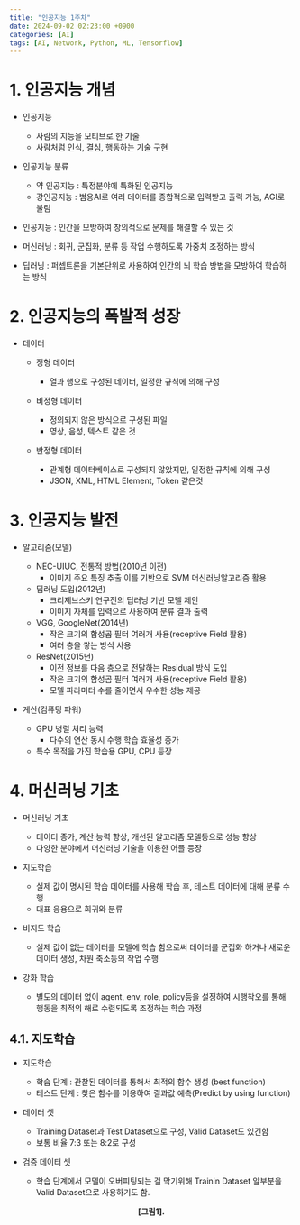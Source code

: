 ```yaml
---
title: "인공지능 1주차"
date: 2024-09-02 02:23:00 +0900
categories: [AI]
tags: [AI, Network, Python, ML, Tensorflow]
---
```


 # 1. 인공지능 개념

- 인공지능
     - 사람의 지능을 모티브로 한 기술
     - 사람처럼 인식, 결심, 행동하는 기술 구현

- 인공지능 분류
    - 약 인공지능 : 특정분야에 특화된 인공지능
    - 강인공지능 : 범용AI로 여러 데이터를 종합적으로 입력받고 출력 가능, AGI로 불림

- 인공지능 : 인간을 모방하여 창의적으로 문제를 해결할 수 있는 것
- 머신러닝 : 회귀, 군집화, 분류 등 작업 수행하도록 가중치 조정하는 방식
- 딥러닝 : 퍼셉트론을 기본단위로 사용하여 인간의 뇌 학습 방법을 모방하여 학습하는 방식

 # 2. 인공지능의 폭발적 성장
 - 데이터
    - 정형 데이터
        - 열과 행으로 구성된 데이터, 일정한 규칙에 의해 구성

    - 비정형 데이터
        - 정의되지 않은 방식으로 구성된 파일
        - 영상, 음성, 텍스트 같은 것
    
    - 반정형 데이터
        - 관계형 데이터베이스로 구성되지 않았지만, 일정한 규칙에 의해 구성
        - JSON, XML, HTML Element, Token 같은것

# 3. 인공지능 발전
- 알고리즘(모델)
    - NEC-UIUC, 전통적 방법(2010년 이전)
        - 이미지 주요 특징 추출 이를 기반으로 SVM 머신러닝알고리즘 활용
    - 딥러닝 도입(2012년)
        - 크리제브스키 연구진의 딥러닝 기반 모델 제안
        - 이미지 자체를 입력으로 사용하여 분류 결과 출력
    - VGG, GoogleNet(2014년)
        - 작은 크기의 합성곱 필터 여러개 사용(receptive Field 활용)
        - 여러 층을 쌓는 방식 사용
    - ResNet(2015년)
        - 이전 정보를 다음 층으로 전달하는 Residual 방식 도입
        - 작은 크기의 합성곱 필터 여러개 사용(receptive Field 활용)
        - 모델 파라미터 수를 줄이면서 우수한 성능 제공

- 계산(컴퓨팅 파워)
    - GPU 병렬 처리 능력
        - 다수의 연산 동시 수행 학습 효율성 증가
    - 특수 목적을 가진 학습용 GPU, CPU 등장

# 4. 머신러닝 기초
- 머신러닝 기초
    - 데이터 증가, 계산 능력 향상, 개선된 알고리즘 모델등으로 성능 향상
    - 다양한 분야에서 머신러닝 기술을 이용한 어플 등장 

- 지도학습
    - 실제 값이 명시된 학습 데이터를 사용해 학습 후, 테스트 데이터에 대해 분류 수행
    - 대표 응용으로 회귀와 분류

- 비지도 학습
    - 실제 값이 없는 데이터를 모델에 학습 함으로써 데이터를 군집화 하거나 새로운 데이터 생성, 차원 축소등의 작업 수행

- 강화 학습
    - 별도의 데이터 없이 agent, env, role, policy등을 설정하여 시행착오를 통해 행동을 최적의 해로 수렴되도록 조정하는 학습 과정

## 4.1. 지도학습
-  지도학습
    - 학습 단계 : 관찰된 데이터를 통해서 최적의 함수 생성 (best function)
    - 테스트 단계 : 찾은 함수를 이용하여 결과값 예측(Predict by using function)

- 데이터 셋
    - Training Dataset과 Test Dataset으로 구성, Valid Dataset도 있긴함
    - 보통 비율 7:3 또는 8:2로 구성

- 검증 데이터 셋
    - 학습 단계에서 모델이 오버피팅되는 걸 막기위해 Trainin Dataset 알부분을 Valid Dataset으로 사용하기도 함.

<center>

<p><b>[그림1].  </b></p>
</center>
